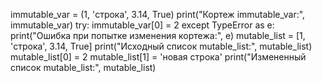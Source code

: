 immutable_var = (1, 'строка', 3.14, True)
print("Кортеж immutable_var:", immutable_var)
try:
    immutable_var[0] = 2
except TypeError as e:
    print("Ошибка при попытке изменения кортежа:", e)
mutable_list = [1, 'строка', 3.14, True]
print("Исходный список mutable_list:", mutable_list)
mutable_list[0] = 2
mutable_list[1] = 'новая строка'
print("Измененный список mutable_list:", mutable_list)

